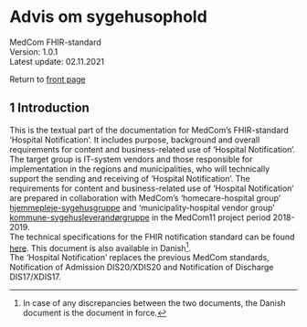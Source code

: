 # Advis om sygehusophold  
MedCom FHIR-standard    
Version: 1.0.1  
Latest update: 02.11.2021  

Return to [front page](/index.md)

## 1 Introduction  
This is the textual part of the documentation for MedCom’s FHIR-standard ‘Hospital Notification’. It includes purpose, background and overall requirements for content and business-related use of ‘Hospital Notification’. The target group is IT-system vendors and those responsible for implementation in the regions and municipalities, who will technically support the sending and receiving of ‘Hospital Notification’. The requirements for content and business-related use of ‘Hospital Notification’ are prepared in collaboration with MedCom’s ‘homecare-hospital group’ [hjemmepleje-sygehusgruppe](https://www.medcom.dk/opslag/navne-og-adresser?gruppe=Hjemmepleje-sygehusgruppe) and ‘municipality-hospital vendor group’ [kommune-sygehusleverandørgruppe](https://www.medcom.dk/opslag/navne-og-adresser?gruppe=Kommune-Sygehusleverand%C3%B8rgruppen) in the MedCom11 project period 2018-2019.  
The technical specifications for the FHIR notification standard can be found [here](https://build.fhir.org/ig/hl7dk/dk-medcom-hospitalnotification/). This document is also available in Danish[^1].   
The ‘Hospital Notification’ replaces the previous MedCom standards, Notification of Admission DIS20/XDIS20 and Notification of Discharge DIS17/XDIS17. 

[^1]:In case of any discrepancies between the two documents, the Danish document is the document in force.